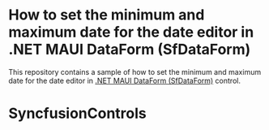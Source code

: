 # How to set the minimum and maximum date for the date editor in .NET MAUI DataForm (SfDataForm)
This repository contains a sample of how to set the minimum and maximum date for the date editor in [.NET MAUI DataForm (SfDataForm)](https://help.syncfusion.com/maui/dataform/getting-started) control.

# SyncfusionControls
